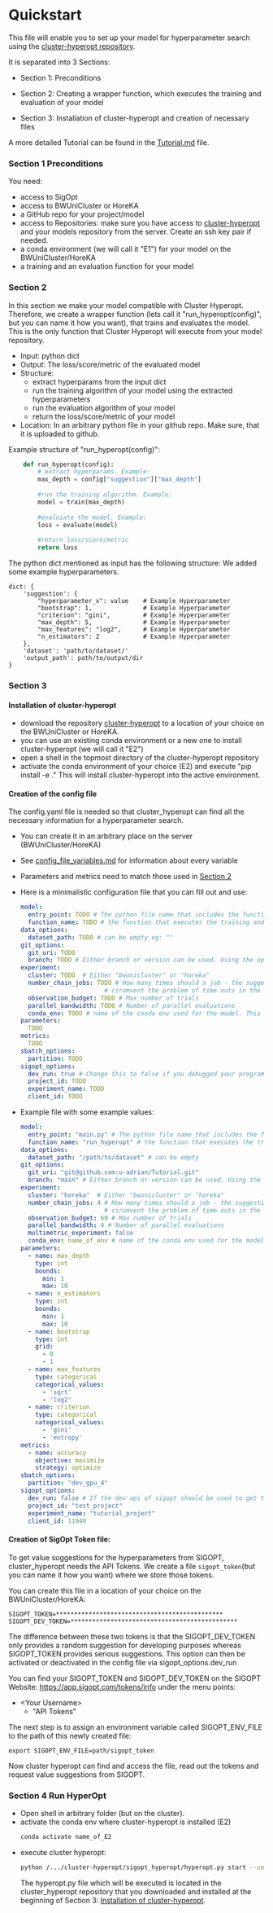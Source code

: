 # Quickstart

This file will enable you to set up your model for hyperparameter search using the 
[cluster-hyperopt repository](https://github.com/aimat-lab/cluster-hyperopt).

It is separated into 3 Sections:

- Section 1: Preconditions

- Section 2: Creating a wrapper function, which executes the training and evaluation of your model

- Section 3: Installation of cluster-hyperopt and creation of necessary files


A more detailed Tutorial can be found in the [Tutorial.md](https://github.com/u-adrian/Tutorial/blob/main/Tutorial.md) file.

### Section 1 Preconditions
You need:
- access to SigOpt
- access to BWUniCluster or HoreKA
- a GitHub repo for your project/model
- access to Repositories: make sure you have access to [cluster-hyperopt](https://github.com/aimat-lab/cluster-hyperopt)
and your models repository from the server. Create an ssh key pair if needed.
- a conda environment (we will call it "E1") for your model on the BWUniCluster/HoreKA
- a training and an evaluation function for your model


### Section 2
In this section we make your model compatible with Cluster Hyperopt.
Therefore, we create a wrapper function (lets call it "run_hyperopt(config)", but you can name it how you want), 
that trains and evaluates the model. This is the only function that Cluster Hyperopt will execute from your model repository.
  - Input: python dict
  - Output: The loss/score/metric of the evaluated model
  - Structure:
    - extract hyperparams from the input dict
    - run the training algorithm of your model using the extracted hyperparameters
    - run the evaluation algorithm of your model
    - return the loss/score/metric of your model
  - Location: In an arbitrary python file in your github repo. Make sure, that it is uploaded to github.


Example structure of "run_hyperopt(config)":
```python
    def run_hyperopt(config):
        # extract hyperparams. Example:
        max_depth = config["suggestion"]["max_depth"]
        
        #run the training algorithm. Example:
        model = train(max_depth)
        
        #evaluiate the model. Example:
        loss = evaluate(model)
        
        #return loss/score/metric
        return loss

```


The python dict mentioned as input has the following structure:
We added some example hyperparameters.
```
dict: {
    'suggestion': {
        "hyperparameter_x": value    # Example Hyperparameter
        "bootstrap": 1,              # Example Hyperparameter
        "criterion": "gini",         # Example Hyperparameter
        "max_depth": 5,              # Example Hyperparameter
        "max_features": "log2",      # Example Hyperparameter
        "n_estimators": 2            # Example Hyperparameter
    },
    'dataset': 'path/to/dataset/'
    'output_path': path/to/output/dir
}    
```

### Section 3
#### Installation of cluster-hyperopt
  - download the repository [cluster-hyperopt](https://github.com/aimat-lab/cluster-hyperopt) to a
  location of your choice on the BWUniCluster or HoreKA.
  - you can use an existing conda environment or a new one to install cluster-hyperopt
  (we will call it "E2")
  - open a shell in the topmost directory of the cluster-hyperopt repository
  - activate the conda environment of your choice (E2) and execute "pip install -e ." 
  This will install cluster-hyperopt into the active environment.
  

#### Creation of the config file 
The config.yaml file is needed so that cluster_hyperopt can find all the
necessary information for a hyperparameter search.
  - You can create it in an arbitrary place on the server (BWUniCluster/HoreKA)
  - See [config_file_variables.md](https://github.com/u-adrian/Tutorial/blob/main/config_file_variables.md) for information about every variable
  - Parameters and metrics need to match those used in [Section 2](https://github.com/u-adrian/Tutorial#Section-2) 
  - Here is a minimalistic configuration file that you can fill out and use:
    ```yaml
    model:
      entry_point: TODO # The python file name that includes the function for evaluating the suggestions
      function_name: TODO # the function that executes the training and evaluation
    data_options:
      dataset_path: TODO # can be empty eg: ""
    git_options:
      git_uri: TODO
      branch: TODO # Either branch or version can be used. Using the option version allows to load specific tags
    experiment:
      cluster: TODO  # Either "bwunicluster" or "horeka"
      number_chain_jobs: TODO # How many times should a job - the suggestion evaluation - be chained together. It is used to
                           # cirumvent the problem of time outs in the cluster
      observation_budget: TODO # Max number of trials
      parallel_bandwidth: TODO # Number of parallel evaluations
      conda_env: TODO # name of the conda env used for the model. This is E1, see "Section 1: Preconditions"
    parameters:
      TODO
    metrics:
      TODO
    sbatch_options:
      partition: TODO
    sigopt_options:
      dev_run: true # Change this to false if you debugged your program
      project_id: TODO
      experiment_name: TODO
      client_id: TODO
    ```
  
  - Example file with some example values:
    ```yaml
    model:
      entry_point: "main.py" # The python file name that includes the function for evaluating the suggestions
      function_name: "run_hyperopt" # the function that executes the training and evaluation
    data_options:
      dataset_path: "/path/to/dataset" # can be empty 
    git_options:
      git_uri: "git@github.com:u-adrian/Tutorial.git"
      branch: "main" # Either branch or version can be used. Using the option version allows to load specific tags
    experiment:
      cluster: "horeka"  # Either "bwunicluster" or "horeka"
      number_chain_jobs: 4 # How many times should a job - the suggestion evaluation - be chained together. It is used to
                           # cirumvent the problem of time outs in the cluster
      observation_budget: 60 # Max number of trials
      parallel_bandwidth: 4 # Number of parallel evaluations
      multimetric_experiment: false
      conda_env: name_of_env # name of the conda env used for the model 
    parameters:
      - name: max_depth
        type: int
        bounds:
          min: 1
          max: 10
      - name: n_estimators
        type: int
        bounds:
          min: 1
          max: 10
      - name: bootstrap
        type: int
        grid:
          - 0
          - 1
      - name: max_features
        type: categorical
        categorical_values:
          - 'sqrt'
          - 'log2'
      - name: criterion
        type: categorical
        categorical_values:
          - 'gini'
          - 'entropy'
    metrics:
      - name: accuracy
        objective: maximize
        strategy: optimize
    sbatch_options:
      partition: "dev_gpu_4"
    sigopt_options:
      dev_run: false # If the dev api of sigopt should be used to get the suggestions
      project_id: "test_project"
      experiment_name: "tutorial_project"
      client_id: 11949
    ```
 
 
#### Creation of SigOpt Token file:
 
To get value suggestions for the hyperparameters from SIGOPT, cluster_hyperopt needs the API Tokens.
We create a file ```sigopt_token```(but you can name it how you want) where we store those tokens. 

You can create this file 
in a location of your choice on the BWUniCluster/HoreKA:

```
SIGOPT_TOKEN=**********************************************
SIGOPT_DEV_TOKEN=**********************************************
```
The difference between these two tokens is that the SIGOPT_DEV_TOKEN only provides
a random suggestion for developing purposes whereas SIGOPT_TOKEN provides serious
suggestions. This option can then be activated or deactivated in the config file via 
sigopt_options.dev_run

You can find your SIGOPT_TOKEN and SIGOPT_DEV_TOKEN on the 
SIGOPT Website: https://app.sigopt.com/tokens/info under the menu points: 
- \<Your Username\>
  - "API Tokens"

The next step is to assign an environment variable called SIGOPT_ENV_FILE 
to the path of this newly created file:

```export SIGOPT_ENV_FILE=path/sigopt_token```

Now cluster hyperopt can find and access the file, read out the tokens and 
request value suggestions from SIGOPT. 
### Section 4 Run HyperOpt
- Open shell in arbitrary folder (but on the cluster).
- activate the conda env where cluster-hyperopt is installed (E2)
  ```bash
  conda activate name_of_E2
  ```
- execute cluster hyperopt:
  ```bash
  python /.../cluster-hyperopt/sigopt_hyperopt/hyperopt.py start --config_path=/path_to_config/config.yaml
  ```
  The hyperopt.py file which will be executed is located in the cluster_hyperopt repository that
  you downloaded and installed at the beginning of Section 3: [Installation of cluster-hyperopt](https://github.com/u-adrian/Tutorial#Installation-of-cluster-hyperopt).
